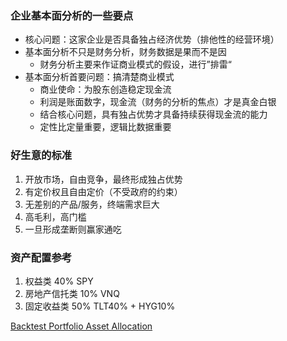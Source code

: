 ### 企业基本面分析的一些要点

* 核心问题：这家企业是否具备独占经济优势（排他性的经营环境）
* 基本面分析不只是财务分析，财务数据是果而不是因
    * 财务分析主要来作证商业模式的假设，进行”排雷“
* 基本面分析首要问题：搞清楚商业模式
    * 商业使命：为股东创造稳定现金流
    * 利润是账面数字，现金流（财务的分析的焦点）才是真金白银
    * 结合核心问题，具有独占优势才具备持续获得现金流的能力
    * 定性比定量重要，逻辑比数据重要

### 好生意的标准

1. 开放市场，自由竞争，最终形成独占优势
2. 有定价权且自由定价（不受政府的约束）
3. 无差别的产品/服务，终端需求巨大
4. 高毛利，高门槛
5. 一旦形成垄断则赢家通吃

### 资产配置参考

1. 权益类 40% SPY
2. 房地产信托类 10% VNQ
3. 固定收益类 50% TLT40% + HYG10%

[Backtest Portfolio Asset Allocation](https://www.portfoliovisualizer.com/backtest-portfolio)
